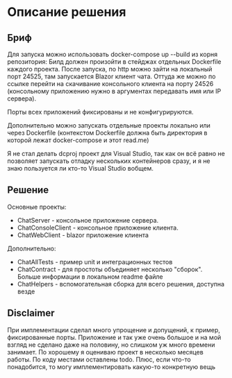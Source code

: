 ﻿# Описание решения

## Бриф

Для запуска можно использовать docker-compose up --build из корня репозитория:
Билд должен произойти в стейджах отдельных Dockerfile каждого проекта.
После запуска, по http можно зайти на локальный порт 24525, там запускается Blazor клиент чата. Оттуда же можно по ссылке перейти на скачивание консольного клиента на порту 24526 (консольному приложению нужно в аргументах передавать имя или IP сервера).

Порты всех приложений фиксированы и не конфигурируются.

Дополнительно можно запускать отдельные проекты локально или через Dockerfile (контекстом Dockerfile должна быть директория в которой лежат docker-compose и этот read.me)

Я не стал делать dcproj проект для Visual Studio, так как он всё равно не позволяет запускать отладку нескольких контейнеров сразу, и я не знаю пользуется ли кто-то Visual Studio вобщем.

## Решение

Основные проекты:
* ChatServer - консольное приложение сервера.
* ChatConsoleClient - консольное приложение клиента.
* ChatWebClient - blazor приложение клиента

Дополнительно:
* ChatAllTests - пример unit и интеграционных тестов
* ChatContract - для простоты объединяет несколько "сборок". Больше информации в локальном readme файле
* ChatHelpers - вспомогательная сборка для всего решения, доступна везде

## Disclaimer

При имплементации сделал много упрощение и допущений, к пример, фиксированные порты. Приложение и так уже очень большое и на мой взгляд не сделано даже на половину, но слишком уж много времени занимает. По хорошему я оцениваю проект в несколько месяцев работы.
По коду местами оставлены todo. Плюс, если что-то понадобится, то могу имплементировать какую-то конкретную вещь